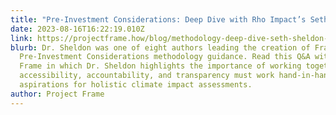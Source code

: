 ```yaml
---
title: "Pre-Investment Considerations: Deep Dive with Rho Impact’s Seth Sheldon"
date: 2023-08-16T16:22:19.010Z
link: https://projectframe.how/blog/methodology-deep-dive-seth-sheldon-rho-impact
blurb: Dr. Sheldon was one of eight authors leading the creation of Frame’s
  Pre-Investment Considerations methodology guidance. Read this Q&A with Project
  Frame in which Dr. Sheldon highlights the importance of working together, why
  accessibility, accountability, and transparency must work hand-in-hand, and
  aspirations for holistic climate impact assessments.
author: Project Frame
---
```

